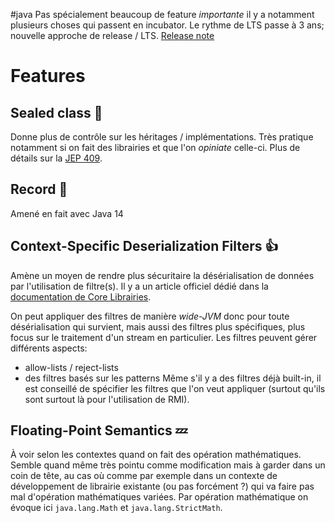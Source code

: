 #java 
Pas spécialement beaucoup de feature *importante* il y a notamment plusieurs choses qui passent en incubator.
Le rythme de LTS passe à 3 ans; nouvelle approche de release / LTS.
[Release note](https://www.oracle.com/java/technologies/javase/17-relnote-issues.html)

# Features

## Sealed class 🚀
Donne plus de contrôle sur les héritages / implémentations. Très pratique notamment si on fait des librairies et que l'on *opiniate* celle-ci.
Plus de détails sur la [JEP 409](https://openjdk.org/jeps/409).

## Record 🚀
Amené en fait avec Java 14

## Context-Specific Deserialization Filters 👍
Amène un moyen de rendre plus sécuritaire la désérialisation de données par l'utilisation de filtre(s).
Il y a un article officiel dédié dans la [documentation de Core Librairies](https://docs.oracle.com/en/java/javase/17/core/serialization-filtering1.html).

On peut appliquer des filtres de manière *wide-JVM* donc pour toute désérialisation qui survient, mais aussi des filtres plus spécifiques, plus focus sur le traitement d'un stream en particulier.
Les filtres peuvent gérer différents aspects:
- allow-lists / reject-lists
- des filtres basés sur les patterns
Même s'il y a des filtres déjà built-in, il est conseillé de spécifier les filtres que l'on veut appliquer (surtout qu'ils sont surtout là pour l'utilisation de RMI).

## Floating-Point Semantics 💤
À voir selon les contextes quand on fait des opération mathématiques. Semble quand même très pointu comme modification mais à garder dans un coin de tête, au cas où comme par exemple dans un contexte de développement de librairie existante (ou pas forcément ?) qui va faire pas mal d'opération mathématiques variées.
Par opération mathématique on évoque ici `java.lang.Math` et `java.lang.StrictMath`.